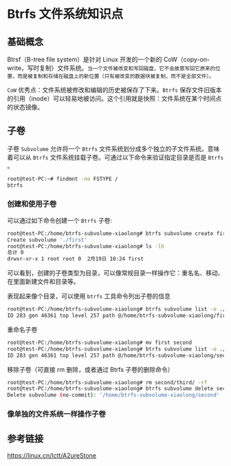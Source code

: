 # Btrfs 文件系统知识点

## 基础概念

Btrsf（B-tree file system）是针对 Linux 开发的一个新的 CoW（copy-on-write，写时复制）文件系统。`当一个文件被改变和写回磁盘，它不会故意写回它原来的位置，而是被复制和存储在磁盘上的新位置（只有被改变的数据块被复制，而不是全部文件）。` 

`CoW` 优秀点：文件系统被修改和编辑的历史被保存了下来。`Btrfs` 保存文件旧版本的引用（inode）可以轻易地被访问。这个引用就是快照：文件系统在某个时间点的状态镜像。

## 子卷

子卷 `Subvolume`  允许将一个 `Btrfs` 文件系统划分成多个独立的子文件系统。意味着可以从 `Btrfs` 文件系统挂载子卷。可通过以下命令来验证指定目录是否是 `Btrfs` 。

```bash
root@test-PC:~# findmnt -no FSTYPE /
btrfs
```

### 创建和使用子卷

可以通过如下命令创建一个 `Btrfs` 子卷:

```bash
root@test-PC:/home/btrfs-subvolume-xiaolong# btrfs subvolume create first
Create subvolume './first'
root@test-PC:/home/btrfs-subvolume-xiaolong# ls -lh
总计 0
drwxr-xr-x 1 root root 0  2月19日 10:24 first

```

可以看到，创建的子卷类型为目录，可以像常规目录一样操作它：重名名、移动、在里面新建文件和目录等。

表现起来像个目录，可以使用 `btrfs` 工具命令列出子卷的信息

```bash
root@test-PC:/home/btrfs-subvolume-xiaolong# btrfs subvolume list -o ./
ID 283 gen 46361 top level 257 path @/home/btrfs-subvolume-xiaolong/first
```

重命名子卷

```bash
root@test-PC:/home/btrfs-subvolume-xiaolong# mv first second
root@test-PC:/home/btrfs-subvolume-xiaolong# btrfs subvolume list -o ./
ID 283 gen 46361 top level 257 path @/home/btrfs-subvolume-xiaolong/second

```

移除子卷（可直接 rm 删除，或者通过 Btrfs 子卷的删除命令）

```bash
root@test-PC:/home/btrfs-subvolume-xiaolong# rm second/third/ -rf
root@test-PC:/home/btrfs-subvolume-xiaolong# btrfs subvolume delete second
Delete subvolume (no-commit): '/home/btrfs-subvolume-xiaolong/second'

```

### 像单独的文件系统一样操作子卷





## 参考链接

https://linux.cn/lctt/A2ureStone
